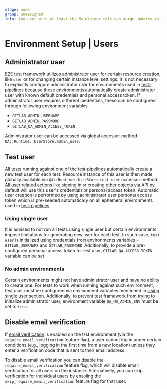 ```yaml
---
stage: none
group: unassigned
info: Any user with at least the Maintainer role can merge updates to this content. For details, see https://docs.gitlab.com/ee/development/development_processes.html#development-guidelines-review.
---
```


# Environment Setup | Users

## Administrator user

E2E test framework utilizes administrator user for certain resource creation, like `user` or for changing certain instance level settings. It is not necessary to explicitly configure administrator user for environments used in [test-pipelines](../test_pipelines.md) because these environments automatically create administrator user with known default credentials and personal access token. If administrator user requires different credentials, these can be configured through following environment variables:

- `GITLAB_ADMIN_USERNAME`
- `GITLAB_ADMIN_PASSWORD`
- `GITLAB_QA_ADMIN_ACCESS_TOKEN`

Administrator user can be accessed via global accessor method `QA::Runtime::UserStore.admin_user`.

## Test user

All tests running against one of the [test-pipelines](../test_pipelines.md) automatically create a new test user for each test. Resource instance of this user is then made globally available via `QA::Runtime::UserStore.test_user` accessor method. All user related actions like signing in or creating other objects via API by default will use this user's credentials or personal access token. Automatic user creation is performed by using administrator user personal access token which is pre-seeded automatically on all ephemeral environments used in [test-pipelines](../test_pipelines.md).

### Using single user

It is advised to not run all tests using single user but certain environments impose limitations for generating new user for each test. In such case, `test user` is initialized using credentials from environments variables - `GITLAB_USERNAME` and `GITLAB_PASSWORD`. Additionally, to provide a pre-configured personal access token for test user, `GITLAB_QA_ACCESS_TOKEN` variable can be set.

### No admin environments

Certain environments might not have administrator user and have no ability to create one. For tests to work when running against such environment, test user must be configured via environment variables mentioned in [Using single user](#using-single-user) section. Additionally, to prevent test framework from trying to initialize administrator user, environment variable `QA_NO_ADMIN_ENV` must be set to `true`.

## Disable email verification

If [email verification](../../../../security/email_verification.md) is enabled on the test environment (via the `require_email_verification` feature flag), a user cannot log in under certain conditions (e.g., logging in the first time from a new location) unless they enter a verification code that is sent to their email address.

To disable email verification you can disable the `require_email_verification` feature flag, which will disable email verification for all users on the instance. Alternatively, you can skip verification for individual users by enabling the `skip_require_email_verification` feature flag for that user.
